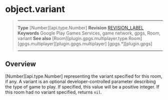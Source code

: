 # object.variant

> --------------------- ------------------------------------------------------------------------------------------
> __Type__              [Number][api.type.Number]
> __Revision__          [REVISION_LABEL](REVISION_URL)
> __Keywords__          Google Play Games Services, game network, gpgs, Room, variant
> __See also__          [Room][plugin.gpgs.multiplayer.type.Room]
>						[gpgs.multiplayer][plugin.gpgs.multiplayer]
>                       [gpgs.*][plugin.gpgs]
> --------------------- ------------------------------------------------------------------------------------------

## Overview

[Number][api.type.Number] representing the variant specified for this room, if any. A variant is an optional <nobr>developer-controlled</nobr> parameter describing the type of game to play. If specified, this value will be a positive integer. If this room had no variant specified, returns `nil`.
